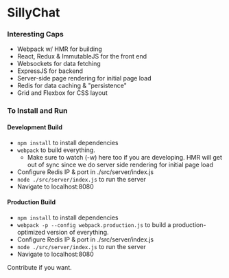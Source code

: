 # SillyChat

### Interesting Caps

* Webpack w/ HMR for building
* React, Redux & ImmutableJS for the front end
* Websockets for data fetching
* ExpressJS for backend
* Server-side page rendering for initial page load
* Redis for data caching & "persistence"
* Grid and Flexbox for CSS layout


### To Install and Run

#### Development Build

* ```npm install``` to install dependencies
* ```webpack``` to build everything.
    * Make sure to watch (-w) here too if you are developing.  HMR will get out of sync since we do server side rendering for initial page load
* Configure Redis IP & port in ./src/server/index.js
* ```node ./src/server/index.js``` to run the server
* Navigate to localhost:8080

#### Production Build

* ```npm install``` to install dependencies
* ```webpack -p --config webpack.production.js``` to build a production-optimized version of everything.
* Configure Redis IP & port in ./src/server/index.js
* ```node ./src/server/index.js``` to run the server
* Navigate to localhost:8080

Contribute if you want.